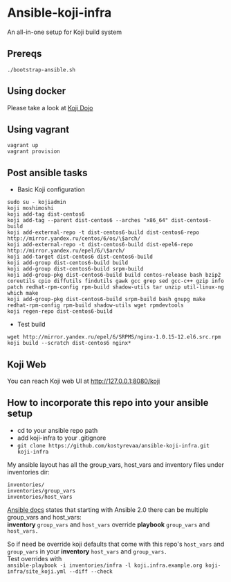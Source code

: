 # Ansible-koji-infra

An all-in-one setup for Koji build system

## Prereqs
`./bootstrap-ansible.sh`

## Using docker
Please take a look at [Koji Dojo](https://github.com/release-engineering/koji-dojo)

## Using vagrant

```shell
vagrant up
vagrant provision
```

## Post ansible tasks

* Basic Koji configuration

```shell
sudo su - kojiadmin
koji moshimoshi
koji add-tag dist-centos6
koji add-tag --parent dist-centos6 --arches "x86_64" dist-centos6-build
koji add-external-repo -t dist-centos6-build dist-centos6-repo http://mirror.yandex.ru/centos/6/os/\$arch/
koji add-external-repo -t dist-centos6-build dist-epel6-repo http://mirror.yandex.ru/epel/6/\$arch/
koji add-target dist-centos6 dist-centos6-build
koji add-group dist-centos6-build build
koji add-group dist-centos6-build srpm-build
koji add-group-pkg dist-centos6-build build centos-release bash bzip2 coreutils cpio diffutils findutils gawk gcc grep sed gcc-c++ gzip info patch redhat-rpm-config rpm-build shadow-utils tar unzip util-linux-ng which make
koji add-group-pkg dist-centos6-build srpm-build bash gnupg make redhat-rpm-config rpm-build shadow-utils wget rpmdevtools
koji regen-repo dist-centos6-build
```

* Test build

```shell
wget http://mirror.yandex.ru/epel/6/SRPMS/nginx-1.0.15-12.el6.src.rpm
koji build --scratch dist-centos6 nginx*
```

## Koji Web
You can reach Koji web UI at http://127.0.0.1:8080/koji

## How to incorporate this repo into your ansible setup
- cd to your ansible repo path
- add koji-infra to your .gitignore
- `git clone https://github.com/kostyrevaa/ansible-koji-infra.git koji-infra`

My ansible layout has all the group_vars, host_vars and inventory files under inventories dir:
```
inventories/
inventories/group_vars
inventories/host_vars
```
[Ansible docs](http://docs.ansible.com/ansible/playbooks_variables.html#variable-precedence-where-should-i-put-a-variable) states that starting with Ansible 2.0 there can be multiple group_vars and host_vars:  
**inventory** `group_vars` and `host_vars` override **playbook** `group_vars` and `host_vars.`  

So if need be override koji defaults that come with this repo's `host_vars` and `group_vars` in your **inventory** `host_vars` and `group_vars.`  
Test overrides with  
`ansible-playbook -i inventories/infra -l koji.infra.example.org koji-infra/site_koji.yml --diff --check`
